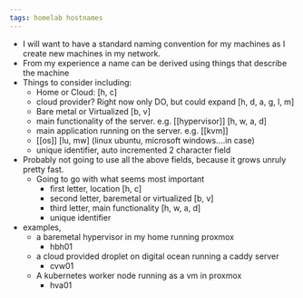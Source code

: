 ```yaml
---
tags: homelab hostnames
---
```


* I will want to have a standard naming convention for my machines as I create new machines in my network.
* From my experience a name can be derived using things that describe the machine
* Things to consider including:
  * Home or Cloud:  [h, c]
  * cloud provider? Right now only DO, but could expand [h, d, a, g, l, m]
  * Bare metal or Virtualized [b, v]
  * main functionality of the server. e.g. [[hypervisor]] [h, w, a, d]
  * main application running on the server. e.g. [[kvm]] 
  * [[os]] [lu, mw] (linux ubuntu, microsoft windows....in case)
  * unique identifier, auto incremented 2 character field
* Probably not going to use all the above fields, because it grows unruly pretty fast.
  * Going to go with what seems most important
    * first letter, location [h, c]
    * second letter, baremetal or virtualized [b, v]
    * third letter, main functionality [h, w, a, d]
    * unique identifier
* examples, 
  * a baremetal hypervisor in my home running proxmox
    * hbh01
  * a cloud provided droplet on digital ocean running a caddy server
    * cvw01
  * A kubernetes worker node running as a vm in proxmox
    * hva01